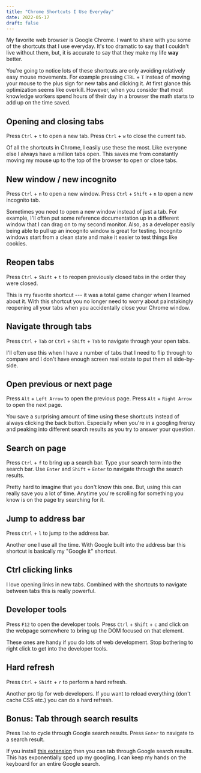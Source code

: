 ```yaml
---
title: "Chrome Shortcuts I Use Everyday"
date: 2022-05-17
draft: false
---
```


My favorite web browser is Google Chrome. I want to share with you some of the shortcuts that I use everyday. It's too dramatic to say that I couldn't live without them, but, it is accurate to say that they make my life **way** better.

You're going to notice lots of these shortcuts are only avoiding relatively easy mouse movements. For example pressing `CTRL` + `T` instead of moving your mouse to the plus sign for new tabs and clicking it. At first glance this optimization seems like overkill. However, when you consider that most knowledge workers spend hours of their day in a browser the math starts to add up on the time saved.

## Opening and closing tabs

Press `Ctrl` + `t` to open a new tab. Press `Ctrl` + `w` to close the current tab.

Of all the shortcuts in Chrome, I easily use these the most. Like everyone else I always have a million tabs open. This saves me from constantly moving my mouse up to the top of the browser to open or close tabs.

## New window / new incognito

Press `Ctrl` + `n` to open a new window. Press `Ctrl` + `Shift` + `n` to open a new incognito tab.

Sometimes you need to open a new window instead of just a tab. For example, I'll often put some reference documentation up in a different window that I can drag on to my second monitor. Also, as a developer easily being able to pull up an incognito window is great for testing. Incognito windows start from a clean state and make it easier to test things like cookies.

## Reopen tabs

Press `Ctrl` + `Shift` + `t` to reopen previously closed tabs in the order they were closed.

This is my favorite shortcut --- it was a total game changer when I learned about it. With this shortcut you no longer need to worry about painstakingly reopening all your tabs when you accidentally close your Chrome window.

## Navigate through tabs

Press `Ctrl` + `Tab` or `Ctrl` + `Shift` + `Tab` to navigate through your open tabs.

I'll often use this when I have a number of tabs that I need to flip through to compare and I don't have enough screen real estate to put them all side-by-side.

## Open previous or next page

Press `Alt` + `Left Arrow` to open the previous page. Press `Alt` + `Right Arrow` to open the next page.

You save a surprising amount of time using these shortcuts instead of always clicking the back button. Especially when you're in a googling frenzy and peaking into different search results as you try to answer your question.

## Search on page

Press `Ctrl` + `f` to bring up a search bar. Type your search term into the search bar. Use `Enter` and `Shift` + `Enter` to navigate through the search results.

Pretty hard to imagine that you don't know this one. But, using this can really save you a lot of time. Anytime you're scrolling for something you know is on the page try searching for it.

## Jump to address bar

Press `Ctrl` + `l` to jump to the address bar.

Another one I use all the time. With Google built into the address bar this shortcut is basically my "Google it" shortcut.

## Ctrl clicking links

I love opening links in new tabs. Combined with the shortcuts to navigate between tabs this is really powerful.

## Developer tools

Press `F12` to open the developer tools. Press `Ctrl` + `Shift` + `c` and click on the webpage somewhere to bring up the DOM focused on that element.

These ones are handy if you do lots of web development. Stop bothering to right click to get into the developer tools.

## Hard refresh

Press `Ctrl` + `Shift` + `r` to perform a hard refresh.

Another pro tip for web developers. If you want to reload everything (don't cache CSS etc.) you can do a hard refresh.

## Bonus: Tab through search results

Press `Tab` to cycle through Google search results. Press `Enter` to navigate to a search result.

If you install [this extension](https://chrome.google.com/webstore/detail/hit-tab-and-enter-on-goog/kkldgaaaafjoipnomoinnkccihdiffee?hl=en) then you can tab through Google search results. This has exponentially sped up my googling. I can keep my hands on the keyboard for an entire Google search.
